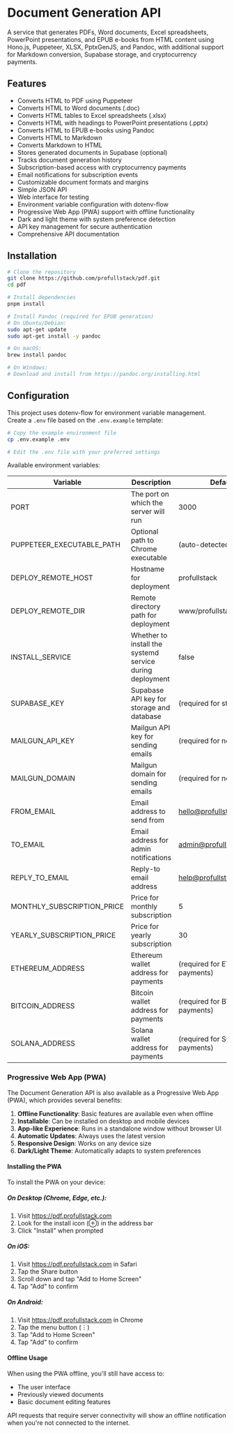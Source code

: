# Document Generation API

A service that generates PDFs, Word documents, Excel spreadsheets, PowerPoint presentations, and EPUB e-books from HTML content using Hono.js, Puppeteer, XLSX, PptxGenJS, and Pandoc, with additional support for Markdown conversion, Supabase storage, and cryptocurrency payments.

## Features

- Converts HTML to PDF using Puppeteer
- Converts HTML to Word documents (.doc)
- Converts HTML tables to Excel spreadsheets (.xlsx)
- Converts HTML with headings to PowerPoint presentations (.pptx)
- Converts HTML to EPUB e-books using Pandoc
- Converts HTML to Markdown
- Converts Markdown to HTML
- Stores generated documents in Supabase (optional)
- Tracks document generation history
- Subscription-based access with cryptocurrency payments
- Email notifications for subscription events
- Customizable document formats and margins
- Simple JSON API
- Web interface for testing
- Environment variable configuration with dotenv-flow
- Progressive Web App (PWA) support with offline functionality
- Dark and light theme with system preference detection
- API key management for secure authentication
- Comprehensive API documentation

## Installation

```bash
# Clone the repository
git clone https://github.com/profullstack/pdf.git
cd pdf

# Install dependencies
pnpm install

# Install Pandoc (required for EPUB generation)
# On Ubuntu/Debian:
sudo apt-get update
sudo apt-get install -y pandoc

# On macOS:
brew install pandoc

# On Windows:
# Download and install from https://pandoc.org/installing.html
```

## Configuration

This project uses dotenv-flow for environment variable management. Create a `.env` file based on the `.env.example` template:

```bash
# Copy the example environment file
cp .env.example .env

# Edit the .env file with your preferred settings
```

Available environment variables:

| Variable | Description | Default |
|----------|-------------|---------|
| PORT | The port on which the server will run | 3000 |
| PUPPETEER_EXECUTABLE_PATH | Optional path to Chrome executable | (auto-detected) |
| DEPLOY_REMOTE_HOST | Hostname for deployment | profullstack |
| DEPLOY_REMOTE_DIR | Remote directory path for deployment | www/profullstack.com/pdf |
| INSTALL_SERVICE | Whether to install the systemd service during deployment | false |
| SUPABASE_KEY | Supabase API key for storage and database | (required for storage) |
| MAILGUN_API_KEY | Mailgun API key for sending emails | (required for notifications) |
| MAILGUN_DOMAIN | Mailgun domain for sending emails | (required for notifications) |
| FROM_EMAIL | Email address to send from | hello@profullstack.com |
| TO_EMAIL | Email address for admin notifications | admin@profullstack.com |
| REPLY_TO_EMAIL | Reply-to email address | help@profullstack.com |
| MONTHLY_SUBSCRIPTION_PRICE | Price for monthly subscription | 5 |
| YEARLY_SUBSCRIPTION_PRICE | Price for yearly subscription | 30 |
| ETHEREUM_ADDRESS | Ethereum wallet address for payments | (required for ETH payments) |
| BITCOIN_ADDRESS | Bitcoin wallet address for payments | (required for BTC payments) |
| SOLANA_ADDRESS | Solana wallet address for payments | (required for SOL payments) |

### Progressive Web App (PWA)

The Document Generation API is also available as a Progressive Web App (PWA), which provides several benefits:

1. **Offline Functionality**: Basic features are available even when offline
2. **Installable**: Can be installed on desktop and mobile devices
3. **App-like Experience**: Runs in a standalone window without browser UI
4. **Automatic Updates**: Always uses the latest version
5. **Responsive Design**: Works on any device size
6. **Dark/Light Theme**: Automatically adapts to system preferences

#### Installing the PWA

To install the PWA on your device:

##### On Desktop (Chrome, Edge, etc.):
1. Visit https://pdf.profullstack.com
2. Look for the install icon (⊕) in the address bar
3. Click "Install" when prompted

##### On iOS:
1. Visit https://pdf.profullstack.com in Safari
2. Tap the Share button
3. Scroll down and tap "Add to Home Screen"
4. Tap "Add" to confirm

##### On Android:
1. Visit https://pdf.profullstack.com in Chrome
2. Tap the menu button (⋮)
3. Tap "Add to Home Screen"
4. Tap "Add" to confirm

#### Offline Usage

When using the PWA offline, you'll still have access to:
- The user interface
- Previously viewed documents
- Basic document editing features

API requests that require server connectivity will show an offline notification when you're not connected to the internet.